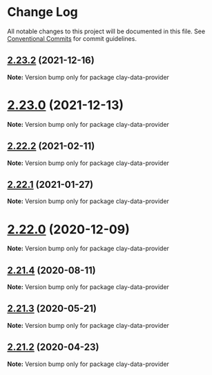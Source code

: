 # Change Log

All notable changes to this project will be documented in this file.
See [Conventional Commits](https://conventionalcommits.org) for commit guidelines.

## [2.23.2](https://github.com/liferay/clay/tree/master/packages/clay-data-provider/compare/v2.23.1...v2.23.2) (2021-12-16)

**Note:** Version bump only for package clay-data-provider





# [2.23.0](https://github.com/liferay/clay/tree/master/packages/clay-data-provider/compare/v2.22.4...v2.23.0) (2021-12-13)

**Note:** Version bump only for package clay-data-provider





## [2.22.2](https://github.com/liferay/clay/tree/master/packages/clay-data-provider/compare/v2.22.1...v2.22.2) (2021-02-11)

**Note:** Version bump only for package clay-data-provider





## [2.22.1](https://github.com/liferay/clay/tree/master/packages/clay-data-provider/compare/v2.22.0...v2.22.1) (2021-01-27)

**Note:** Version bump only for package clay-data-provider





# [2.22.0](https://github.com/liferay/clay/tree/master/packages/clay-data-provider/compare/v2.21.5...v2.22.0) (2020-12-09)

**Note:** Version bump only for package clay-data-provider





## [2.21.4](https://github.com/liferay/clay/tree/master/packages/clay-data-provider/compare/v2.21.3...v2.21.4) (2020-08-11)

**Note:** Version bump only for package clay-data-provider





## [2.21.3](https://github.com/liferay/clay/tree/master/packages/clay-data-provider/compare/v2.21.2...v2.21.3) (2020-05-21)

**Note:** Version bump only for package clay-data-provider





## [2.21.2](https://github.com/liferay/clay/tree/master/packages/clay-data-provider/compare/v2.21.1...v2.21.2) (2020-04-23)

**Note:** Version bump only for package clay-data-provider
